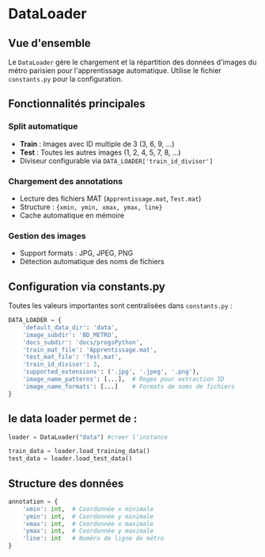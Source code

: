 # DataLoader

## Vue d'ensemble
Le `DataLoader` gère le chargement et la répartition des données d'images du métro parisien pour l'apprentissage automatique. Utilise le fichier `constants.py` pour la configuration.

## Fonctionnalités principales

### Split automatique
- **Train** : Images avec ID multiple de 3 (3, 6, 9, ...)
- **Test** : Toutes les autres images (1, 2, 4, 5, 7, 8, ...)
- Diviseur configurable via `DATA_LOADER['train_id_divisor']`

### Chargement des annotations
- Lecture des fichiers MAT (`Apprentissage.mat`, `Test.mat`) 
- Structure : `{xmin, ymin, xmax, ymax, line}`
- Cache automatique en mémoire

### Gestion des images
- Support formats : JPG, JPEG, PNG
- Détection automatique des noms de fichiers

## Configuration via constants.py

Toutes les valeurs importantes sont centralisées dans `constants.py` :

```python
DATA_LOADER = {
    'default_data_dir': 'data',
    'image_subdir': 'BD_METRO', 
    'docs_subdir': 'docs/progsPython',
    'train_mat_file': 'Apprentissage.mat',
    'test_mat_file': 'Test.mat',
    'train_id_divisor': 3,
    'supported_extensions': ('.jpg', '.jpeg', '.png'),
    'image_name_patterns': [...],  # Regex pour extraction ID
    'image_name_formats': [...]    # Formats de noms de fichiers
}
```

## le data loader permet de :

```python
loader = DataLoader("data") #creer l'instance

train_data = loader.load_training_data()
test_data = loader.load_test_data()
```

## Structure des données
```python
annotation = {
    'xmin': int,  # Coordonnée x minimale
    'ymin': int,  # Coordonnée y minimale  
    'xmax': int,  # Coordonnée x maximale
    'ymax': int,  # Coordonnée y maximale
    'line': int   # Numéro de ligne de métro
}
```